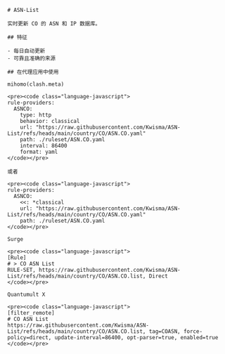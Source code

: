 
    # ASN-List
    
    实时更新 CO 的 ASN 和 IP 数据库。
    
    ## 特征
    
    - 每日自动更新
    - 可靠且准确的来源
    
    ## 在代理应用中使用
    
    mihomo(clash.meta)
   
    <pre><code class="language-javascript">
    rule-providers:
      ASNCO:
        type: http
        behavior: classical
        url: "https://raw.githubusercontent.com/Kwisma/ASN-List/refs/heads/main/country/CO/ASN.CO.yaml"
        path: ./ruleset/ASN.CO.yaml
        interval: 86400
        format: yaml
    </code></pre>

    或者

    <pre><code class="language-javascript">
    rule-providers:
      ASNCO:
        <<: *classical
        url: "https://raw.githubusercontent.com/Kwisma/ASN-List/refs/heads/main/country/CO/ASN.CO.yaml"
        path: ./ruleset/ASN.CO.yaml
    </code></pre>
    
    Surge
    
    <pre><code class="language-javascript">
    [Rule]
    # > CO ASN List
    RULE-SET, https://raw.githubusercontent.com/Kwisma/ASN-List/refs/heads/main/country/CO/ASN.CO.list, Direct
    </code></pre>
    
    Quantumult X
    
    <pre><code class="language-javascript">
    [filter_remote]
    # CO ASN List
    https://raw.githubusercontent.com/Kwisma/ASN-List/refs/heads/main/country/CO/ASN.CO.list, tag=COASN, force-policy=direct, update-interval=86400, opt-parser=true, enabled=true
    </code></pre>
    